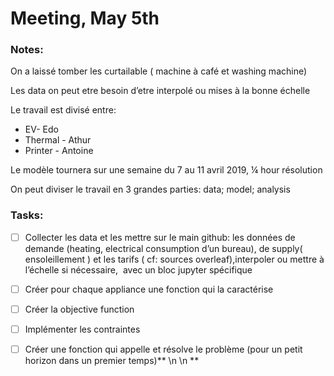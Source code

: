 # Meeting, May 5th

### Notes:

On a laissé tomber les curtailable ( machine à café et washing machine)

Les data on peut etre besoin d’etre interpolé ou mises à la bonne échelle

Le travail est divisé entre:

* EV- Edo
* Thermal - Athur
* Printer - Antoine

Le modèle tournera sur une semaine du 7 au 11 avril 2019, ¼ hour résolution 

On peut diviser le travail en 3 grandes parties: data; model; analysis

### Tasks:

- [ ] Collecter les data et les mettre sur le main github: les données de demande (heating, electrical consumption d’un bureau), de supply( ensoleillement ) et les tarifs ( cf: sources overleaf),interpoler ou mettre à l’échelle si nécessaire,  avec un bloc jupyter spécifique  
- [ ] Créer pour chaque appliance une fonction qui la caractérise
- [ ] Créer la objective function
- [ ] Implémenter les contraintes 
- [ ] Créer une fonction qui appelle et résolve le problème (pour un petit horizon dans un premier temps)** \n  \n **


